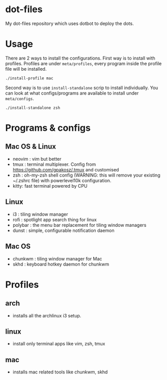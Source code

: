 # dot-files
My dot-files repository which uses dotbot to deploy the dots.

# Usage
There are 2 ways to install the configurations. First way is to install with profiles. Profiles are under `meta/profiles`, every program inside the profile file will be installed.

`./install-profile mac`

Second way is to use `install-standalone` scrip to install individually. You can look at what configs/programs are available to install under `meta/configs`.

`./install-standalone zsh`


# Programs & configs

## Mac OS & Linux
- neovim : vim but better
- tmux : terminal multiplexer. Config from https://github.com/gpakosz/.tmux and customised
- zsh : oh-my-zsh shell config (WARNING: this will remove your existing ~/.zshrc file) with powerlevel10k configuration.
- kitty: fast terminal powered by CPU

## Linux
- i3 : tiling window manager
- rofi : spotlight app search thing for linux
- polybar : the menu bar replacement for tiling window managers
- dunst : simple, configurable notification daemon

## Mac OS
- chunkwm : tiling window manager for Mac
- skhd : keyboard hotkey daemon for chunkwm

# Profiles

## arch
- installs all the archlinux i3 setup.

## linux
- install only terminal apps like vim, zsh, tmux

## mac
- installs mac related tools like chunkwm, skhd


